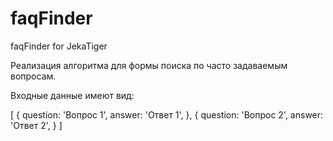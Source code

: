 # faqFinder
faqFinder for JekaTiger

Реализация алгоритма для формы поиска по часто задаваемым вопросам.

Входные данные имеют вид:

[
    {
        question: 'Вопрос 1',
        answer: 'Ответ 1',
    },
    {
        question: 'Вопрос 2',
        answer: 'Ответ 2',
    }
]
